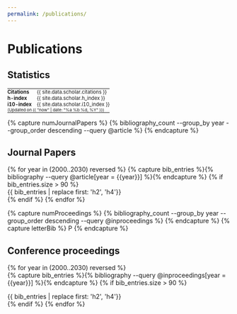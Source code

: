 ```yaml
---
permalink: /publications/
---
```


# Publications

<h2 class="bibliography" style="counter-reset:bibarticleitem {{numJournalPapers|plus:1}}"><i class="ai ai-google-scholar-square ai"></i> Statistics</h2>

<table style="border-collapse: collapse; border: none; border: 0; border-spacing: 0; padding: 0; font-size:80%;">
    <tr style="border: 0; padding: 0;">
        <td style="border: 0; padding: 0;">
        <b>Citations&nbsp;&nbsp;&nbsp;&nbsp;</b>
        </td>
        <td style="border: 0; padding: 0;">
        {{ site.data.scholar.citations }}
        </td>
    </tr><tr style="border: 0; padding: 0;">
        <td style="border: 0; padding: 0;">
        <b>h-index&nbsp;&nbsp;&nbsp;&nbsp;</b>
        </td>
        <td style="border: 0; padding: 0;">
        {{ site.data.scholar.h_index }}
        </td>
    </tr><tr style="border: 0; padding: 0;">
        <td style="border: 0; padding: 0;">
        <b>i10-index&nbsp;&nbsp;&nbsp;&nbsp;</b>
        </td>
        <td style="border: 0; padding: 0;">
        {{ site.data.scholar.i10_index }}
        </td>
    </tr>
    <tr style="border: 0; padding: 0;"><td style="border: 0; padding: 0;" colspan="2"> <small>(Updated on {{ "now" | date: "%a %b %d, %Y" }})</small></td></tr>
</table>


{% capture numJournalPapers %}
{% bibliography_count --group_by year --group_order descending --query @article %}
{% endcapture %}
<h2 class="bibliography" style="counter-reset:bibarticleitem {{numJournalPapers|plus:1}}">Journal Papers</h2>
{% for year in (2000..2030) reversed %}  
  {% capture bib_entries %}{% bibliography --query @article[year = {{year}}] %}{% endcapture %}
  {% if  bib_entries.size > 90  %}
  <div class="bibarticle"> {{ bib_entries | replace first: 'h2', 'h4'}} </div>
  {% endif %}
{% endfor %}

<!-- {% bibliography --group_by year --group_order descending %} -->
{% capture numProceedings %}
{% bibliography_count --group_by year --group_order descending --query @inproceedings %}
{% endcapture %}
{% capture letterBib %} P {% endcapture %}
<h2 class="bibliography" style="counter-reset:bibcontitem {{numProceedings|plus:1}}">Conference proceedings</h2>

{% for year in (2000..2030) reversed %}  
  {% capture bib_entries %}{% bibliography --query @inproceedings[year = {{year}}] %}{% endcapture %}
  {% if  bib_entries.size > 90  %}
  <div class="bibconference"> {{ bib_entries | replace first: 'h2', 'h4'}} </div>
  {% endif %}
{% endfor %}
